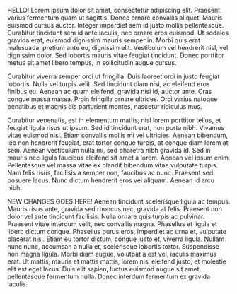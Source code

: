 HELLO!
Lorem ipsum dolor sit amet, consectetur adipiscing elit. Praesent varius fermentum quam ut sagittis. Donec ornare convallis aliquet. Mauris euismod cursus auctor. Integer imperdiet sem id justo mollis pellentesque. Curabitur tincidunt sem id ante iaculis, nec ornare eros euismod. Ut sodales gravida erat, euismod dignissim mauris semper in. Morbi quis erat malesuada, pretium ante eu, dignissim elit. Vestibulum vel hendrerit nisl, vel dignissim dolor. Sed lobortis mauris vitae feugiat tincidunt. Donec porttitor metus sit amet libero tempus, in sollicitudin augue cursus.

Curabitur viverra semper orci ut fringilla. Duis laoreet orci in justo feugiat lobortis. Nulla vel turpis velit. Sed tincidunt diam nisi, ac eleifend eros finibus eu. Aenean ac quam eleifend, gravida nisi id, auctor ante. Cras congue massa massa. Proin fringilla ornare ultrices. Orci varius natoque penatibus et magnis dis parturient montes, nascetur ridiculus mus.

Curabitur venenatis, est in elementum mattis, nisl lorem porttitor tellus, et feugiat ligula risus ut ipsum. Sed id tincidunt erat, non porta nibh. Vivamus vitae euismod nisl. Etiam convallis mollis mi vel ultricies. Aenean bibendum, leo non hendrerit feugiat, erat tortor congue turpis, at congue diam lorem at sem. Aenean vestibulum nulla mi, sed pharetra nibh gravida id. Sed in mauris nec ligula faucibus eleifend sit amet a lorem. Aenean vel ipsum enim. Pellentesque vel massa vitae ex blandit bibendum vitae vulputate turpis. Nam felis risus, facilisis a semper non, faucibus ac nunc. Praesent sed posuere lacus. Nunc dictum hendrerit eros vel aliquam. Aenean id arcu nibh.

NEW CHANGES GOES HERE!
Aenean tincidunt scelerisque ligula ac tempus. Mauris risus ante, gravida sed rhoncus nec, gravida at felis. Praesent non dolor vel ante tincidunt facilisis. Nulla ornare quis turpis ac pulvinar. Praesent vitae interdum velit, nec convallis magna. Phasellus et ligula et libero dictum congue. Phasellus purus eros, imperdiet ac urna et, vulputate placerat nisi. Etiam eu tortor dictum, congue justo et, viverra ligula. Nullam nunc nunc, accumsan a nulla et, scelerisque lobortis tortor. Suspendisse non magna ligula. Morbi diam augue, volutpat a est vel, iaculis maximus erat. Ut mattis, mauris et mattis mattis, lorem nisi eleifend justo, et molestie elit est eget lacus. Duis elit sapien, luctus euismod augue sit amet, pellentesque fermentum nulla. Donec interdum fermentum ex gravida iaculis.
